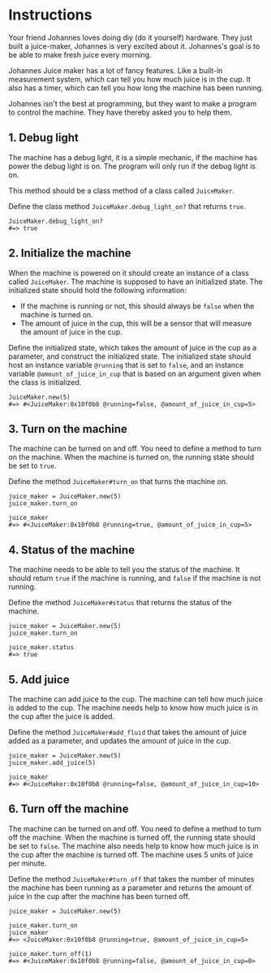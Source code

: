 # Instructions

Your friend Johannes loves doing diy (do it yourself) hardware.
They just built a juice-maker, Johannes is very excited about it.
Johannes's goal is to be able to make fresh juice every morning.

Johannes Juice maker has a lot of fancy features.
Like a built-in measurement system, which can tell you how much juice is in the cup.
It also has a timer, which can tell you how long the machine has been running.

Johannes isn't the best at programming, but they want to make a program to control the machine.
They have thereby asked you to help them.

## 1. Debug light

The machine has a debug light, it is a simple mechanic, if the machine has power the debug light is on.
The program will only run if the debug light is on.

This method should be a class method of a class called `JuiceMaker`.

Define the class method `JuiceMaker.debug_light_on?` that returns `true`.

```crystal
JuiceMaker.debug_light_on?
#=> true
```

## 2. Initialize the machine

When the machine is powered on it should create an instance of a class called `JuiceMaker`.
The machine is supposed to have an initialized state.
The initialized state should hold the following information:

- If the machine is running or not, this should always be `false` when the machine is turned on.
- The amount of juice in the cup, this will be a sensor that will measure the amount of juice in the cup.

Define the initialized state, which takes the amount of juice in the cup as a parameter, and construct the initialized state.
The initialized state should host an instance variable `@running` that is set to `false`, and an instance variable `@amount_of_juice_in_cup` that is based on an argument given when the class is initialized.

```crystal
JuiceMaker.new(5)
#=> #<JuiceMaker:0x10f0b8 @running=false, @amount_of_juice_in_cup=5>
```

## 3. Turn on the machine

The machine can be turned on and off.
You need to define a method to turn on the machine.
When the machine is turned on, the running state should be set to `true`.

Define the method `JuiceMaker#turn_on` that turns the machine on.

```crystal
juice_maker = JuiceMaker.new(5)
juice_maker.turn_on

juice_maker
#=> #<JuiceMaker:0x10f0b8 @running=true, @amount_of_juice_in_cup=5>
```

## 4. Status of the machine

The machine needs to be able to tell you the status of the machine.
It should return `true` if the machine is running, and `false` if the machine is not running.

Define the method `JuiceMaker#status` that returns the status of the machine.

```crystal
juice_maker = JuiceMaker.new(5)
juice_maker.turn_on

juice_maker.status
#=> true
```

## 5. Add juice

The machine can add juice to the cup.
The machine can tell how much juice is added to the cup.
The machine needs help to know how much juice is in the cup after the juice is added.

Define the method `JuiceMaker#add_fluid` that takes the amount of juice added as a parameter, and updates the amount of juice in the cup.

```crystal
juice_maker = JuiceMaker.new(5)
juice_maker.add_juice(5)

juice_maker
#=> #<JuiceMaker:0x10f0b8 @running=false, @amount_of_juice_in_cup=10>
```

## 6. Turn off the machine

The machine can be turned on and off.
You need to define a method to turn off the machine.
When the machine is turned off, the running state should be set to `false`.
The machine also needs help to know how much juice is in the cup after the machine is turned off.
The machine uses 5 units of juice per minute.

Define the method `JuiceMaker#turn_off` that takes the number of minutes the machine has been running as a parameter and returns the amount of juice in the cup after the machine has been turned off.

```crystal
juice_maker = JuiceMaker.new(5)

juice_maker.turn_on
juice_maker
#=> <JuiceMaker:0x10f0b8 @running=true, @amount_of_juice_in_cup=5>

juice_maker.turn_off(1)
#=> #<JuiceMaker:0x10f0b8 @running=false, @amount_of_juice_in_cup=0>
```
